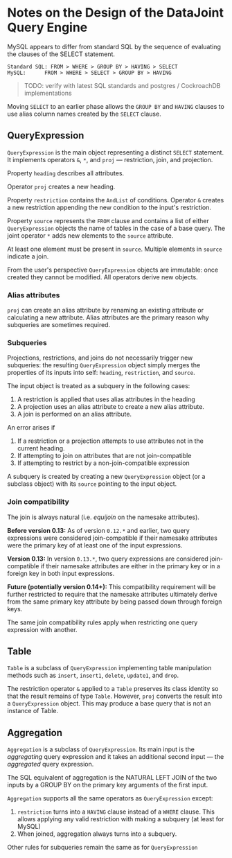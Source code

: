 # Notes on the Design of the DataJoint Query Engine

MySQL appears to differ from standard SQL by the sequence of evaluating the clauses of the SELECT statement.

```
Standard SQL: FROM > WHERE > GROUP BY > HAVING > SELECT
MySQL:		FROM > WHERE > SELECT > GROUP BY > HAVING
```

> TODO:  verify with latest SQL standards and postgres / CockroachDB implementations

Moving `SELECT` to an earlier phase allows the `GROUP BY` and `HAVING` clauses to use alias column names created by the `SELECT` clause.

## QueryExpression
`QueryExpression` is the main object representing a distinct `SELECT` statement.
It implements operators `&`, `*`, and `proj`  — restriction, join, and projection.

Property `heading` describes all attributes.

Operator `proj` creates a new heading.

Property `restriction` contains the `AndList` of conditions. Operator `&` creates a new restriction appending the new condition to the input's restriction.

Property `source` represents the `FROM` clause and contains a list of either `QueryExpression` objects the name of tables in the case of a base query.
The joint operator `*` adds new elements to the `source` attribute.

At least one element must be present in `source`. Multiple elements in `source` indicate a join.

From the user's perspective `QueryExpression` objects are immutable: once created they cannot be modified. All operators derive new objects.

### Alias attributes
`proj` can create an alias attribute by renaming an existing attribute or calculating a new attribute.
Alias attributes are the primary reason why subqueries are sometimes required.

### Subqueries
Projections, restrictions, and joins do not necessarily trigger new subqueries: the resulting `QueryExpression` object simply merges the properties of its inputs into self: `heading`, `restriction`, and `source`.

The input object is treated as a subquery in the following cases:
1. A restriction is applied that uses alias attributes in the heading
1. A projection uses an alias attribute to create a new alias attribute.
1. A join is performed on an alias attribute.

An error arises if
1. If a restriction or a projection attempts to use attributes not in the current heading.
2. If attempting to join on attributes that are not join-compatible
3. If attempting to restrict by a non-join-compatible expression

A subquery is created by creating a new `QueryExpression` object (or a subclass object) with its `source` pointing to the input object.

### Join compatibility
The join is always natural (i.e. *equijoin* on the namesake attributes).

**Before version 0.13:** As of version `0.12.*` and earlier, two query expressions were considered join-compatible if their namesake attributes were the primary key of at least one of the input expressions.

**Version 0.13:** In version `0.13.*`, two query expressions are considered join-compatible if their namesake attributes are either in the primary key or in a foreign key in both input expressions.

 **Future (potentially version 0.14+):**
 This compatibility requirement will be further restricted to require that the namesake attributes ultimately derive from the same primary key attribute by being passed down through foreign keys.

The same join compatibility rules apply when restricting one query expression with another. 

## Table
`Table` is a subclass of `QueryExpression` implementing table manipulation methods such as `insert`, `insert1`, `delete`, `update1`, and `drop`.

The restriction operator `&` applied to a `Table` preserves its class identity so that the result remains of type `Table`.
However, `proj` converts the result into a `QueryExpression` object. This may produce a base query that is not an instance of Table.

## Aggregation
`Aggregation` is a subclass of `QueryExpression`.
Its main input is the *aggregating* query expression and it takes an additional second input — the *aggregated* query expression.

The SQL equivalent of aggregation is the NATURAL LEFT JOIN of the two inputs by a GROUP BY on the primary key arguments of the first input.

`Aggregation` supports all the same operators as `QueryExpression` except:
1. `restriction` turns into a `HAVING` clause instead of a `WHERE` clause. This allows applying any valid restriction with making a subquery (at least for MySQL)
2. When joined, aggregation always turns into a subquery.

Other rules for subqueries remain the same as for `QueryExpression`
